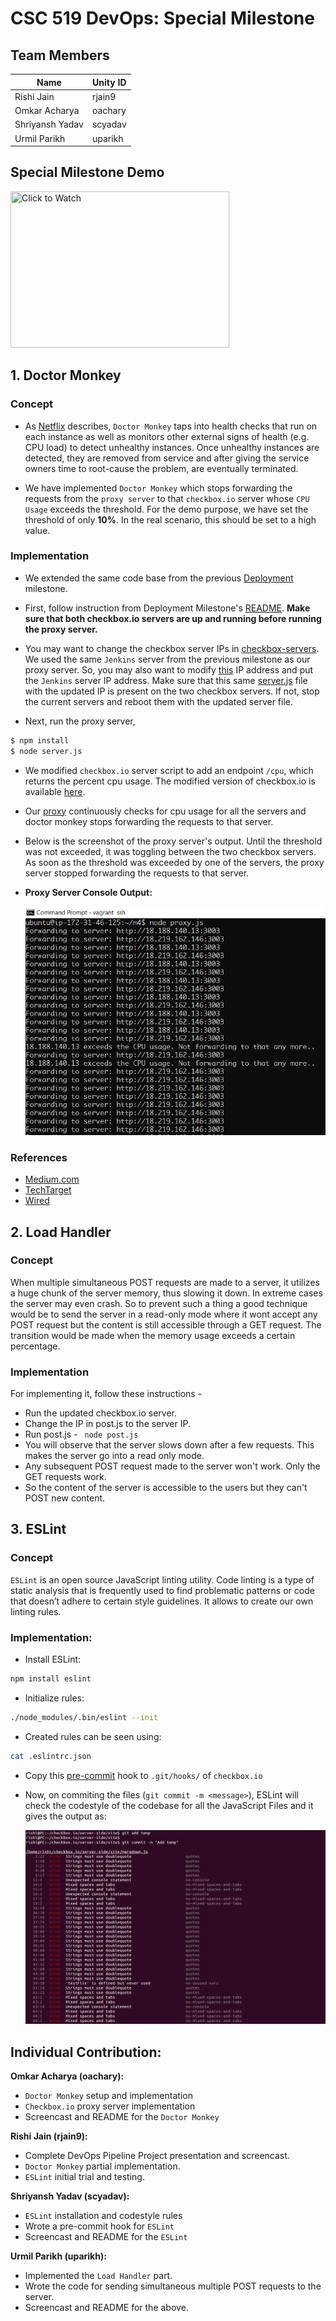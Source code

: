 # CSC 519 DevOps: Special Milestone

## Team Members

| Name | Unity ID |
| --- | --- |
| Rishi Jain | rjain9 |
| Omkar Acharya | oachary |
| Shriyansh Yadav | scyadav |
| Urmil Parikh | uparikh |

## Special Milestone Demo
[<img src="https://img.youtube.com/vi/0c2K9acPxyw/0.jpg" href="Click to Watch" title="Click to Watch" height="250" width="350">](https://youtu.be/0c2K9acPxyw)

## 1. Doctor Monkey

### Concept

* As [Netflix](https://medium.com/netflix-techblog/the-netflix-simian-army-16e57fbab116) describes, `Doctor Monkey` taps into health checks that run on each instance as well as monitors other external signs of health (e.g. CPU load) to detect unhealthy instances. Once unhealthy instances are detected, they are removed from service and after giving the service owners time to root-cause the problem, are eventually terminated.

* We have implemented `Doctor Monkey` which stops forwarding the requests from the `proxy server` to that `checkbox.io` server whose `CPU Usage` exceeds the threshold. For the demo purpose, we have set the threshold of only **10%**. In the real scenario, this should be set to a high value.

### Implementation

* We extended the same code base from the previous [Deployment](https://github.com/omkaracharya/Complete-DevOps-Pipeline/tree/Deployment) milestone. 

* First, follow instruction from Deployment Milestone's [README](https://github.com/omkaracharya/Complete-DevOps-Pipeline/tree/Deployment/README.md). **Make sure that both checkbox.io servers are up and running before running the proxy server.** 

* You may want to change the checkbox server IPs in [checkbox-servers](doctor-monkey/checkbox-servers). We used the same `Jenkins` server from the previous milestone as our proxy server. So, you may also want to modify [this](doctor-monkey/server.js#L22) IP address and put the `Jenkins` server IP address. Make sure that this same [server.js](doctor-monkey/server.js) file with the updated IP is present on the two checkbox servers. If not, stop the current servers and reboot them with the updated server file. 

* Next, run the proxy server,
```bash
$ npm install
$ node server.js
```

* We modified `checkbox.io` server script to add an endpoint `/cpu`, which returns the percent cpu usage. The modified version of checkbox.io is available [here](https://github.com/rjain9/checkbox.io/tree/special/server-side/site).

* Our [proxy](doctor-monkey/proxy.js) continuously checks for cpu usage for all the servers and doctor monkey stops forwarding the requests to that server.

* Below is the screenshot of the proxy server's output. Until the threshold was not exceeded, it was toggling between the two checkbox servers. As soon as the threshold was exceeded by one of the servers, the proxy server stopped forwarding the requests to that server.

* **Proxy Server Console Output:**
  
  ![Proxy Server with Doctor Monkey](img/Doctor_Monkey.PNG)

### References
* [Medium.com](https://medium.com/netflix-techblog/the-netflix-simian-army-16e57fbab116)
* [TechTarget](https://whatis.techtarget.com/definition/Simian-Army)
* [Wired](https://www.wired.com/2014/07/security-monkey/)


## 2. Load Handler
  
### Concept
When multiple simultaneous POST requests are made to a server, it utilizes a huge chunk of the server memory, thus slowing it down. In extreme cases the server may even crash. So to prevent such a thing a good technique would be to send the server in a read-only mode where it wont accept any POST request but the content is still accessible through a GET request. The transition would be made when the memory usage exceeds a certain percentage.
  
### Implementation
For implementing it, follow these instructions -
* Run the updated checkbox.io server.
* Change the IP in post.js to the server IP.
* Run post.js - ``` node post.js```
* You will observe that the server slows down after a few requests. This makes the server go into a read only mode.
* Any subsequent POST request made to the server won't work. Only the GET requests work.
* So the content of the server is accessible to the users but they can't POST new content.

## 3. ESLint

### Concept
`ESLint` is an open source JavaScript linting utility. Code linting is a type of static analysis that is frequently used to find problematic patterns or code that doesn’t adhere to certain style guidelines. It allows to create our own linting rules.

### Implementation:
* Install ESLint: 
```bash
npm install eslint
```
* Initialize rules: 
```bash
./node_modules/.bin/eslint --init
```
* Created rules can be seen using:
```bash
cat .eslintrc.json
```
* Copy this [pre-commit](eslint/pre-commit) hook to `.git/hooks/` of `checkbox.io` 
* Now, on commiting the files (`git commit -m <message>`), ESLint will check the codestyle of the codebase for all the JavaScript Files and it gives the output as:
  
  ![ESLint Console Output](img/ESLint.png)


## Individual Contribution:
**Omkar Acharya (oachary):**
* `Doctor Monkey` setup and implementation
* `Checkbox.io` proxy server implementation
* Screencast and README for the `Doctor Monkey`

**Rishi Jain (rjain9):**
* Complete DevOps Pipeline Project presentation and screencast.
* `Doctor Monkey` partial implementation.
* `ESLint` initial trial and testing.

**Shriyansh Yadav (scyadav):**
* `ESLint` installation and codestyle rules
* Wrote a pre-commit hook for `ESLint`
* Screencast and README for the `ESLint`

**Urmil Parikh (uparikh):**
* Implemented the `Load Handler` part.
* Wrote the code for sending simultaneous multiple POST requests to the server.
* Screencast and README for the above.
